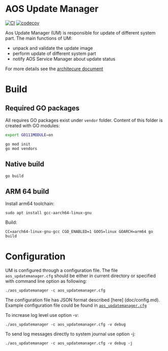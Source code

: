 # AOS Update Manager

[![CI](https://github.com/aoscloud/aos_updatemanager/workflows/CI/badge.svg)](https://github.com/aoscloud/aos_updatemanager/ctions?query=workflow%3ACI)
[![codecov](https://codecov.io/gh/aoscloud/aos_updatemanager/branch/main/graph/badge.svg?token=fvKMRCJlZv)](https://codecov.io/gh/aoscloud/aos_updatemanager)

Aos Update Manager (UM) is responsible for update of different system part. The main functions of UM:

* unpack and validate the update image
* perform update of different system part
* notify AOS Service Manager about update status

For more details see the [architecure document](doc/updatemanager.md)

# Build

## Required GO packages

All requires GO packages exist under `vendor` folder. Content of this folder is created with GO modules:

```bash
export GO111MODULE=on
```

```golang
go mod init
go mod vendors
```

## Native build

```
go build
```

## ARM 64 build

Install arm64 toolchain:
```
sudo apt install gcc-aarch64-linux-gnu
```
Build:

```
CC=aarch64-linux-gnu-gcc CGO_ENABLED=1 GOOS=linux GOARCH=arm64 go build
```

# Configuration

UM is configured through a configuration file. The file `aos_updatemanager.cfg` should be either in current directory or specified with command line option as following:
```
./aos_updatemanager -c aos_updatemanager.cfg
```
The configuration file has JSON format described [here] (doc/config.md). Example configuration file could be found in [`aos_updatemanager.cfg`](aos_updatemanager.cfg)

To increase log level use option -v:
```
./aos_updatemanager -c aos_updatemanager.cfg -v debug
```
To send log messages directly to system journal use option -j:
```
./aos_updatemanager -c aos_updatemanager.cfg -v debug -j
```
